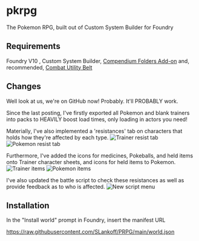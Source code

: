 # pkrpg
The Pokemon RPG, built out of Custom System Builder for Foundry

## Requirements
Foundry V10 , Custom System Builder, [Compendium Folders Add-on](https://foundryvtt.com/packages/compendium-folders/) and, recommended, [Combat Utility Belt](https://foundryvtt.com/packages/combat-utility-belt)
## Changes

Well look at us, we're on GitHub now! Probably. It'll PROBABLY work.

Since the last posting, I've firstly exported all Pokemon and blank trainers into packs to HEAVILY boost load times, only loading in actors you need!

Materially, I've also implemented a 'resistances' tab on characters that holds how they're affected by each type.
![Trainer resist tab](https://cdn.discordapp.com/attachments/723454625671282704/1084274514688495677/image.png)
![Pokemon resist tab](https://cdn.discordapp.com/attachments/723454625671282704/1084274698281558036/image.png)

Furthermore, I've added the icons for medicines, Pokeballs, and held items onto Trainer character sheets, and icons for held items to Pokemon.
![Trainer items](https://cdn.discordapp.com/attachments/723454625671282704/1084274462809141359/image.png)
![Pokemon items](https://cdn.discordapp.com/attachments/723454625671282704/1084274749024243742/image.png)

I've also updated the battle script to check these resistances as well as provide feedback as to who is affected.
![New script menu](https://cdn.discordapp.com/attachments/723454625671282704/1084274869367222342/image.png)

## Installation

In the "Install world" prompt in Foundry, insert the manifest URL

https://raw.githubusercontent.com/SLankoff/PRPG/main/world.json




